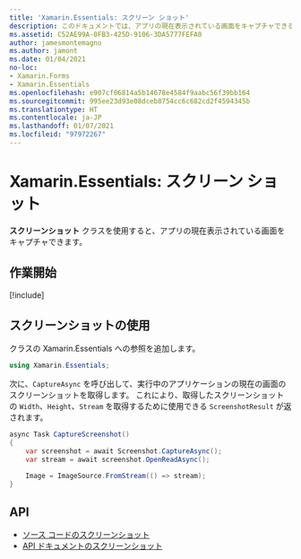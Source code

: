 ```yaml
---
title: 'Xamarin.Essentials: スクリーン ショット'
description: このドキュメントでは、アプリの現在表示されている画面をキャプチャできる Xamarin.Essentials のスクリーンショット クラスについて説明します。
ms.assetid: C52AE99A-0FB3-425D-9106-3DA5777FEFA0
author: jamesmontemagno
ms.author: jamont
ms.date: 01/04/2021
no-loc:
- Xamarin.Forms
- Xamarin.Essentials
ms.openlocfilehash: e907cf06814a5b14678e4584f9aabc56f39bb164
ms.sourcegitcommit: 995ee23d93e08dceb8754cc6c682cd2f4594345b
ms.translationtype: HT
ms.contentlocale: ja-JP
ms.lasthandoff: 01/07/2021
ms.locfileid: "97972267"
---
```

# <a name="no-locxamarinessentials-screenshot"></a>Xamarin.Essentials: スクリーン ショット

**スクリーンショット** クラスを使用すると、アプリの現在表示されている画面をキャプチャできます。

## <a name="get-started"></a>作業開始

[!include[](~/essentials/includes/get-started.md)]

## <a name="using-screenshot"></a>スクリーンショットの使用

クラスの Xamarin.Essentials への参照を追加します。

```csharp
using Xamarin.Essentials;
```

次に、`CaptureAsync` を呼び出して、実行中のアプリケーションの現在の画面のスクリーンショットを取得します。 これにより、取得したスクリーンショットの `Width`、`Height`、`Stream` を取得するために使用できる `ScreenshotResult` が返されます。


```csharp
async Task CaptureScreenshot()
{
    var screenshot = await Screenshot.CaptureAsync();
    var stream = await screenshot.OpenReadAsync();

    Image = ImageSource.FromStream(() => stream);
}
```


## <a name="api"></a>API

- [ソース コードのスクリーンショット](https://github.com/xamarin/Essentials/tree/main/Xamarin.Essentials/Screenshot)
- [API ドキュメントのスクリーンショット](xref:Xamarin.Essentials.Screenshot)
